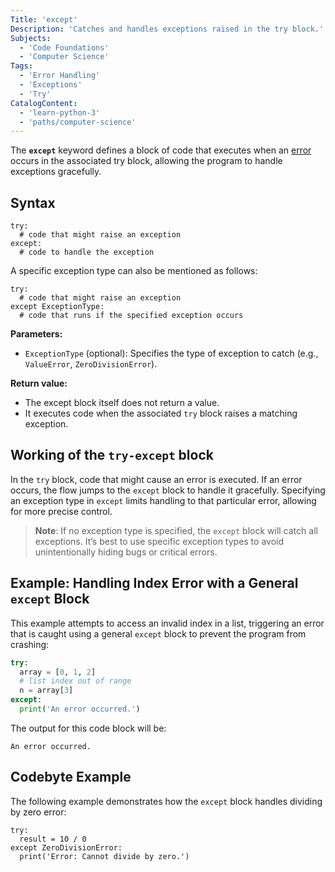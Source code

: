 ```yaml
---
Title: 'except'
Description: 'Catches and handles exceptions raised in the try block.'
Subjects:
  - 'Code Foundations'
  - 'Computer Science'
Tags:
  - 'Error Handling'
  - 'Exceptions'
  - 'Try'
CatalogContent:
  - 'learn-python-3'
  - 'paths/computer-science'
---
```


The **`except`** keyword defines a block of code that executes when an [error](https://www.codecademy.com/resources/docs/python/errors) occurs in the associated try block, allowing the program to handle exceptions gracefully.

## Syntax

```pseudo
try:
  # code that might raise an exception
except:
  # code to handle the exception
```

A specific exception type can also be mentioned as follows:

```pseudo
try:
  # code that might raise an exception
except ExceptionType:
  # code that runs if the specified exception occurs
```

**Parameters:**

- `ExceptionType` (optional): Specifies the type of exception to catch (e.g., `ValueError`, `ZeroDivisionError`).

**Return value:**

- The except block itself does not return a value.
- It executes code when the associated `try` block raises a matching exception.

## Working of the `try-except` block

In the `try` block, code that might cause an error is executed. If an error occurs, the flow jumps to the `except` block to handle it gracefully. Specifying an exception type in `except` limits handling to that particular error, allowing for more precise control.

> **Note**: If no exception type is specified, the `except` block will catch all exceptions. It’s best to use specific exception types to avoid unintentionally hiding bugs or critical errors.

## Example: Handling Index Error with a General `except` Block

This example attempts to access an invalid index in a list, triggering an error that is caught using a general `except` block to prevent the program from crashing:

```py
try:
  array = [0, 1, 2]
  # list index out of range
  n = array[3]
except:
  print('An error occurred.')
```

The output for this code block will be:

```shell
An error occurred.
```

## Codebyte Example

The following example demonstrates how the `except` block handles dividing by zero error:

```codebyte/python
try:
  result = 10 / 0
except ZeroDivisionError:
  print('Error: Cannot divide by zero.')
```
